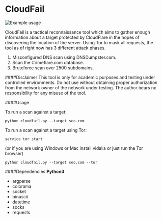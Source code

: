 # CloudFail

![Example usage](http://puu.sh/pq7vH/62d56aa41f.png "Example usage")

CloudFail is a tactical reconnaissance tool which aims to gather enough information about a target protected by CloudFlare in the hopes of discovering the location of the server. Using Tor to mask all requests, the tool as of right now has 3 different attack phases.

1. Misconfigured DNS scan using DNSDumpster.com.
2. Scan the Crimeflare.com database.
3. Bruteforce scan over 2500 subdomains.

####Disclaimer
This tool is only for academic purposes and testing  under controlled environments. Do not use without obtaining proper authorization
from the network owner of the network under testing.
The author bears no responsibility for any misuse of the tool.

####Usage

To run a scan against a target:

```python cloudfail.py --target seo.com```

To run a scan against a target using Tor:

```service tor start```

(or if you are using Windows or Mac install vidalia or just run the Tor browser)

```python cloudfail.py --target seo.com --tor```


####Dependencies
**Python3**
* argparse
* colorama
* socket
* binascii
* datetime
* socks
* requests